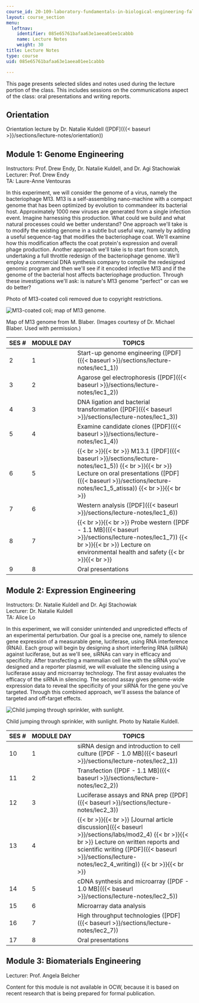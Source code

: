 ```yaml
---
course_id: 20-109-laboratory-fundamentals-in-biological-engineering-fall-2007
layout: course_section
menu:
  leftnav:
    identifier: 085e65761bafaa63e1aeea01ee1cabbb
    name: Lecture Notes
    weight: 30
title: Lecture Notes
type: course
uid: 085e65761bafaa63e1aeea01ee1cabbb

---
```


This page presents selected slides and notes used during the lecture portion of the class. This includes sessions on the communications aspect of the class: oral presentations and writing reports.

Orientation
-----------

Orientation lecture by Dr. Natalie Kuldell ([PDF]({{< baseurl >}}/sections/lecture-notes/orientation))

Module 1: Genome Engineering
----------------------------

Instructors: Prof. Drew Endy, Dr. Natalie Kuldell, and Dr. Agi Stachowiak  
Lecturer: Prof. Drew Endy  
TA: Laure-Anne Ventouras

In this experiment, we will consider the genome of a virus, namely the bacteriophage M13. M13 is a self-assembling nano-machine with a compact genome that has been optimized by evolution to commandeer its bacterial host. Approximately 1000 new viruses are generated from a single infection event. Imagine harnessing this production. What could we build and what natural processes could we better understand? One approach we'll take is to modify the existing genome in a subtle but useful way, namely by adding a useful sequence-tag that modifies the bacteriophage coat. We'll examine how this modification affects the coat protein's expression and overall phage production. Another approach we'll take is to start from scratch, undertaking a full throttle redesign of the bacteriophage genome. We'll employ a commercial DNA synthesis company to compile the redesigned genomic program and then we'll see if it encoded infective M13 and if the genome of the bacterial host affects bacteriophage production. Through these investigations we'll ask: is nature's M13 genome "perfect" or can we do better?

Photo of M13-coated coli removed due to copyright restrictions.

![M13-coated coli; map of M13 genome.](/courses/biological-engineering/20-109-laboratory-fundamentals-in-biological-engineering-fall-2007/lecture-notes/coated_coli_m13.jpg)

Map of M13 genome from M. Blaber. (Images courtesy of Dr. Michael Blaber. Used with permission.)

| SES # | MODULE DAY | TOPICS |
| --- | --- | --- |
| 2 | 1 | Start-up genome engineering ([PDF]({{< baseurl >}}/sections/lecture-notes/lec1_1)) |
| 3 | 2 | Agarose gel electrophoresis ([PDF]({{< baseurl >}}/sections/lecture-notes/lec1_2)) |
| 4 | 3 | DNA ligation and bacterial transformation ([PDF]({{< baseurl >}}/sections/lecture-notes/lec1_3)) |
| 5 | 4 | Examine candidate clones ([PDF]({{< baseurl >}}/sections/lecture-notes/lec1_4)) |
| 6 | 5 |  {{< br >}}{{< br >}} M13.1 ([PDF]({{< baseurl >}}/sections/lecture-notes/lec1_5)) {{< br >}}{{< br >}} Lecture on oral presentations ([PDF]({{< baseurl >}}/sections/lecture-notes/lec1_5_atissa)) {{< br >}}{{< br >}}  |
| 7 | 6 | Western analysis ([PDF]({{< baseurl >}}/sections/lecture-notes/lec1_6)) |
| 8 | 7 |  {{< br >}}{{< br >}} Probe western ([PDF - 1.1 MB]({{< baseurl >}}/sections/lecture-notes/lec1_7)) {{< br >}}{{< br >}} Lecture on environmental health and safety {{< br >}}{{< br >}}  |
| 9 | 8 | Oral presentations 

Module 2: Expression Engineering
--------------------------------

Instructors: Dr. Natalie Kuldell and Dr. Agi Stachowiak  
Lecturer: Dr. Natalie Kuldell  
TA: Alice Lo

In this experiment, we will consider unintended and unpredicted effects of an experimental perturbation. Our goal is a precise one, namely to silence gene expression of a measurable gene, luciferase, using RNA interference (RNAi). Each group will begin by designing a short interfering RNA (siRNA) against luciferase, but as we'll see, siRNAs can vary in efficacy and specificity. After transfecting a mammalian cell line with the siRNA you've designed and a reporter plasmid, we will evaluate the silencing using a luciferase assay and microarray technology. The first assay evaluates the efficacy of the siRNA in silencing. The second assay gives genome-wide expression data to reveal the specificity of your siRNA for the gene you've targeted. Through this combined approach, we'll assess the balance of targeted and off-target effects.

![Child jumping through sprinkler, with sunlight.](/courses/biological-engineering/20-109-laboratory-fundamentals-in-biological-engineering-fall-2007/lecture-notes/natalie.jpg)

Child jumping through sprinkler, with sunlight. Photo by Natalie Kuldell.

| SES # | MODULE DAY | TOPICS |
| --- | --- | --- |
| 10 | 1 | siRNA design and introduction to cell culture ([PDF - 1.0 MB]({{< baseurl >}}/sections/lecture-notes/lec2_1)) |
| 11 | 2 | Transfection ([PDF - 1.1 MB]({{< baseurl >}}/sections/lecture-notes/lec2_2)) |
| 12 | 3 | Luciferase assays and RNA prep ([PDF]({{< baseurl >}}/sections/lecture-notes/lec2_3)) |
| 13 | 4 |  {{< br >}}{{< br >}} [Journal article discussion]({{< baseurl >}}/sections/labs/mod2_4) {{< br >}}{{< br >}} Lecture on written reports and scientific writing ([PDF]({{< baseurl >}}/sections/lecture-notes/lec2_4_writing)) {{< br >}}{{< br >}}  |
| 14 | 5 | cDNA synthesis and microarray ([PDF - 1.0 MB]({{< baseurl >}}/sections/lecture-notes/lec2_5)) |
| 15 | 6 | Microarray data analysis |
| 16 | 7 | High throughput technologies ([PDF]({{< baseurl >}}/sections/lecture-notes/lec2_7)) |
| 17 | 8 | Oral presentations 

Module 3: Biomaterials Engineering
----------------------------------

Lecturer: Prof. Angela Belcher

Content for this module is not available in OCW, because it is based on recent research that is being prepared for formal publication.